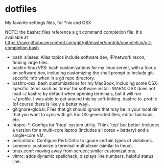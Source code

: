 # dotfiles
My favorite settings files, for *nix and OSX


NOTE: the bashrc files reference a git command completion file. 
It's available at https://raw.githubusercontent.com/git/git/master/contrib/completion/git-completion.bash

* bash_aliases: Alias topics include software dev, IP/network recon, finding
    large files.
* bashrc-linuxVPS: bash customizations for my linux server, with a focus on 
    software dev, including customizing the shell prompt to include 
    git-specific info when in a git repo directory.
* bashrc-osx: bash customizations for my MacBook, including some OSX-specific 
    items such as ‘brew’ for software install. 
    WARN: OSX does not load ~/.bashrc by default when opening terminals, but it
    will run ~/.profile.  I was able to get around this by soft-linking 
    .bashrc to .profile (of course there is likely a better way).
* gitignore-global: Files that git should ignore that may be in your local dir
    that you want to sync with git. Ex: OS-generated files, editor backups, etc.
* htoprc-*: Configs for 'htop' system utility. Think 'top' but better.
    Includes a version for a multi-core laptop (includes all cores + battery)
    and a single-core VM.
* perlcriticrc: Configure Perl::Critic to ignore certain types of violations.
* screenrc: customize a terminal multiplexer (similar to tmux).
* tmux.conf: moving away from screen; similar customizations.
* vimrc: adds dynamic spellcheck, displays line numbers, helpful status line.
